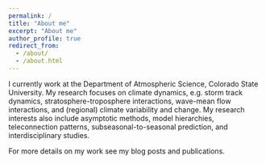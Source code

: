 ```yaml
---
permalink: /
title: "About me"
excerpt: "About me"
author_profile: true
redirect_from: 
  - /about/
  - /about.html
---
```


I currently work at the Department of Atmospheric Science, Colorado State University. My research focuses on climate dynamics, e.g. storm track dynamics, stratosphere-troposphere interactions, wave-mean flow interactions, and (regional) climate variability and change. My research interests also include asymptotic methods, model hierarchies, teleconnection patterns, subseasonal-to-seasonal prediction, and interdisciplinary studies.

For more details on my work see my blog posts and publications.



